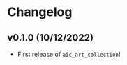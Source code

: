 # Changelog

<!--next-version-placeholder-->

## v0.1.0 (10/12/2022)

- First release of `aic_art_collection`!